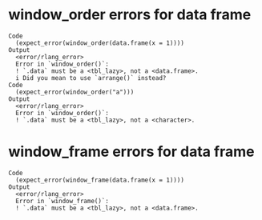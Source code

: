 # window_order errors for data frame

    Code
      (expect_error(window_order(data.frame(x = 1))))
    Output
      <error/rlang_error>
      Error in `window_order()`:
      ! `.data` must be a <tbl_lazy>, not a <data.frame>.
      i Did you mean to use `arrange()` instead?
    Code
      (expect_error(window_order("a")))
    Output
      <error/rlang_error>
      Error in `window_order()`:
      ! `.data` must be a <tbl_lazy>, not a <character>.

# window_frame errors for data frame

    Code
      (expect_error(window_frame(data.frame(x = 1))))
    Output
      <error/rlang_error>
      Error in `window_frame()`:
      ! `.data` must be a <tbl_lazy>, not a <data.frame>.

